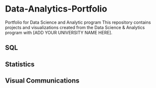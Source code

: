 # Data-Analytics-Portfolio
Portfolio for Data Science and Analytic program
This repository contains projects and visualizations created from the Data Science & Analytics program with [ADD YOUR UNIVERSITY NAME HERE].

## SQL

## Statistics

## Visual Communications
